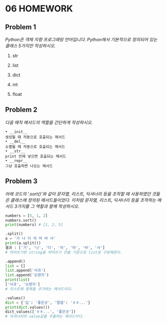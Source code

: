 # 06 HOMEWORK

## Problem 1

*Python은 객체 지향 프로그래밍 언어입니다. Python에서 기본적으로 정의되어 있는 클래스 5가지만 작성하시오.*

1. str

2. list

3. dict

4. int

5. float

   

## Problem 2

*다음 매직 메서드의 역할을 간단하게 작성하시오.*

```
• __init__
생성될 때 자동으로 호출되는 메서드
• __del__
소멸될 때 자동으로 호출되는 메서드
• __str__
print 안에 넣으면 호출되는 메서드
• __repr__
그냥 호출하면 나오는 메서드
```



## Problem 3

*아래 코드의 ‘.sort()’와 같이 문자열, 리스트, 딕셔너리 등을 조작할 때 사용하였던 것들은 클래스에 정의된 메서드들이었다. 이처럼 문자열, 리스트, 딕셔너리 등을 조작하는 메서드 3가지를 그 역할과 함께 작성하시오.*

```python
numbers = [5, 1, 2]
numbers.sort()
print(numbers) # [1, 2, 5]
```

```python
.split()
a = '가 나 다 라 마 바 사'
print(a.split())
결과 : ['가', '나', '다', '라', '마', '바', '사']
# 띄어쓰기한 string을 띄어쓰기 칸을 기준으로 list로 구분해준다.
```

```python
.append()
list = []
list.append('사과')
list.append('오렌지')
print(list)
['사과', '오렌지']
# 리스트에 항목을 추가하는 메서드이다.
```

```python
.values()
dict = {'집': '좋은곳', '멀캠': 'ㅎㅎ...'}
print(dict.values())
dict_values(['ㅎㅎ...', '좋은곳'])
# 딕셔너리의 value값을 추출하는 메서드이다.
```